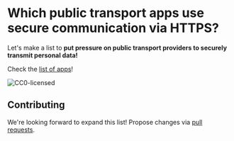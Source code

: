 # Which public transport apps use secure communication via HTTPS?

Let's make a list to **put pressure on public transport providers to securely transmit personal data!**

Check the [list of apps](list.json)!

![CC0-licensed](https://img.shields.io/github/license/public-transport/public-transport-apps-encryption.svg)


## Contributing

We're looking forward to expand this list! Propose changes via [pull requests](https://help.github.com/articles/about-pull-requests/).
